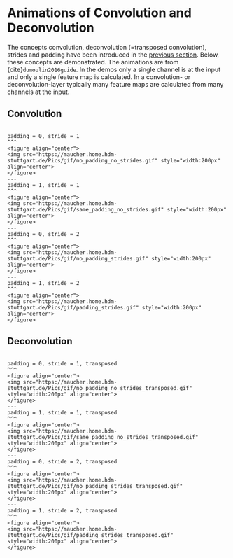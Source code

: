 # Animations of Convolution and Deconvolution


The concepts convolution, deconvolution (=transposed convolution), strides and padding have been introduced in the [previous section](ConvolutionalNeuralNetworks.ipynb). Below, these concepts are demonstrated. The animations are from {cite}`dumoulin2016guide`. In the demos only a single channel is at the input and only a single feature map is calculated. In a convolution- or deconvolution-layer typically many feature maps are calculated from many channels at the input.



## Convolution
````{panels}

padding = 0, stride = 1
^^^
<figure align="center">
<img src="https://maucher.home.hdm-stuttgart.de/Pics/gif/no_padding_no_strides.gif" style="width:200px" align="center">
</figure>
---
padding = 1, stride = 1
^^^
<figure align="center">
<img src="https://maucher.home.hdm-stuttgart.de/Pics/gif/same_padding_no_strides.gif" style="width:200px" align="center">
</figure>
---
padding = 0, stride = 2
^^^
<figure align="center">
<img src="https://maucher.home.hdm-stuttgart.de/Pics/gif/no_padding_strides.gif" style="width:200px" align="center">
</figure>
---
padding = 1, stride = 2
^^^
<figure align="center">
<img src="https://maucher.home.hdm-stuttgart.de/Pics/gif/padding_strides.gif" style="width:200px" align="center">
</figure>
````

## Deconvolution
````{panels}

padding = 0, stride = 1, transposed
^^^
<figure align="center">
<img src="https://maucher.home.hdm-stuttgart.de/Pics/gif/no_padding_no_strides_transposed.gif" style="width:200px" align="center">
</figure>
---
padding = 1, stride = 1, transposed
^^^
<figure align="center">
<img src="https://maucher.home.hdm-stuttgart.de/Pics/gif/same_padding_no_strides_transposed.gif" style="width:200px" align="center">
</figure>
---
padding = 0, stride = 2, transposed
^^^
<figure align="center">
<img src="https://maucher.home.hdm-stuttgart.de/Pics/gif/no_padding_strides_transposed.gif" style="width:200px" align="center">
</figure>
---
padding = 1, stride = 2, transposed
^^^
<figure align="center">
<img src="https://maucher.home.hdm-stuttgart.de/Pics/gif/padding_strides_transposed.gif" style="width:200px" align="center">
</figure>
````